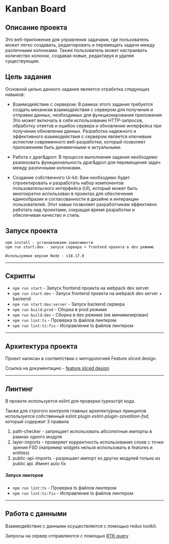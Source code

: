 # Kanban Board

## Описание проекта

Это веб-приложение для управления задачами, где пользователь может легко создавать, редактировать
и перемещать задачи между различными колонками. Также пользователь может настраивать количество колонок,
создавая новые, редактируя и удаляя существующие.


## Цель задания

Основной целью данного задания является отработка следующих навыков:
- Взаимодействие с сервером: В рамках этого задания требуется создать механизм взаимодействия 
  с сервером для получения и отправки данных, необходимых для функционирования приложения. Это может включать 
  в себя использование HTTP-запросов, обработку ответов и ошибок сервера и обновление интерфейса при получении 
  обновлении данных. Разработка надежного и эффективного взаимодействия с сервером является ключевым аспектом 
  современного веб-разработки, который позволяет приложениям быть динамичными и актуальными.

- Работа с драг&дроп: В процессе выполнения задания необходимо реализовать функциональность драг&дроп для 
  перемещения задач между различными колонками.

- Создание собственного Ui-kit: Вам необходимо будет спроектировать и  разработать набор компонентов 
  пользовательского интерфейса (UI), который может быть многократно использован в проектах для обеспечения 
  единообразия и согласованности в дизайне и интеракции пользователей. Этот навык позволяет разработчикам эффективно работать над проектами, сокращая время разработки и обеспечивая качество и стиль.

## Запуск проекта

```
npm install - устанавливаем зависимости
npm run start:dev - запуск сервера + frontend проекта в dev режиме

Используемая версия Node - v18.17.0
```

----

## Скрипты

- `npm run start` - Запуск frontend проекта на webpack dev server
- `npm run start:dev` - Запуск frontend проекта на webpack dev server + backend
- `npm run start:dev:server` - Запуск backend сервера
- `npm run build:prod` - Сборка в prod режиме
- `npm run build:dev` - Сборка в dev режиме (не минимизирован)
- `npm run lint:ts` - Проверка ts файлов линтером
- `npm run lint:ts:fix` - Исправление ts файлов линтером

----

## Архитектура проекта

Проект написан в соответствии с методологией Feature sliced design.

Ссылка на документацию - [feature sliced design](https://feature-sliced.design/docs/get-started/tutorial)

----

## Линтинг

В проекте используется eslint для проверки typescript кода.

Также для строгого контроля главных архитектурных принципов
используется собственный eslint plugin *eslint-plugin-zavalition-fsd*,
который содержит 3 правила
1) path-checker - запрещает использовать абсолютные импорты в рамках одного модуля
2) layer-imports - проверяет корректность использования слоев с точки зрения FSD
   (например widgets нельзя использовать в features и entities)
3) public-api-imports - разрешает импорт из других модулей только из public api. Имеет auto fix

##### Запуск линтеров
- `npm run lint:ts` - Проверка ts файлов линтером
- `npm run lint:ts:fix` - Исправление ts файлов линтером
----

## Работа с данными

Взаимодействие с данными осуществляется с помощью redux toolkit.

Запросы на сервер отправляются с помощью [RTK query](/src/entities/Column/api/columnApi.ts)
